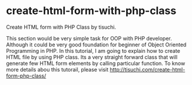 create-html-form-with-php-class
===============================
Create HTML form with PHP Class by tisuchi.


This section would be very simple task for OOP with PHP developer. Although it could be very good foundation for beginner of Object Oriented Programming in PHP. In this tutorial, I am going to explain how to create HTML file by using PHP class. Its a very straight forward class that will generate few HTML form elements by calling particular function. 
To know more details abou this tutorail, please visit http://tisuchi.com/create-html-form-php-class/
